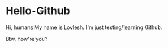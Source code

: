 # Hello-Github

Hi, humans 
My name is Lovlesh. I'm just testing/learning 
Github.

Btw, how're you?
